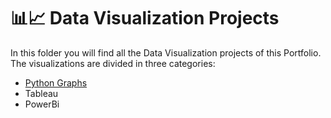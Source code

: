 # 📊📈 Data Visualization Projects 

In this folder you will find all the Data Visualization projects of this Portfolio. 
The visualizations are divided in three categories: 
- [Python Graphs](#Python-g)
- Tableau
- PowerBi

